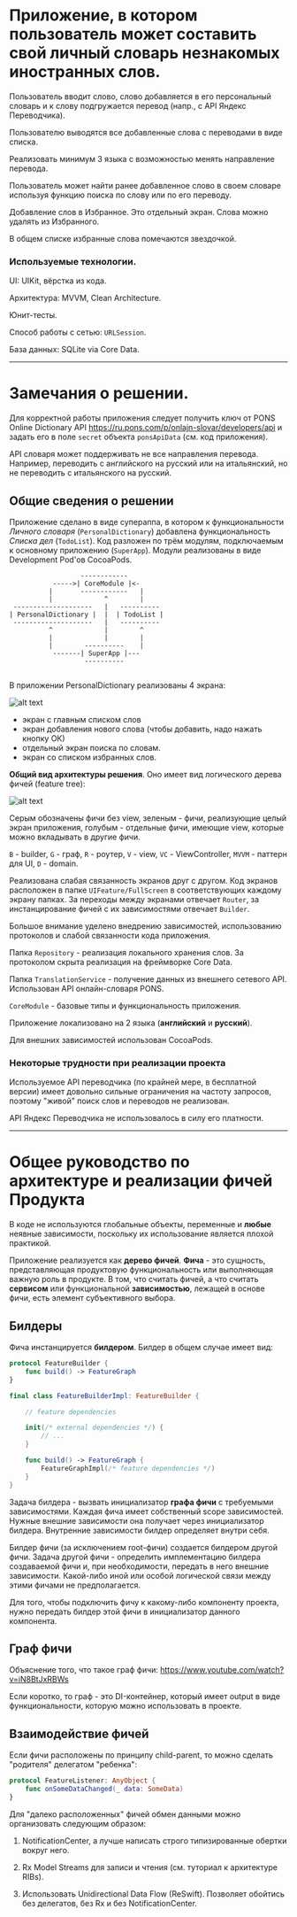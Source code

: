 # Приложение, в котором пользователь может составить свой личный словарь незнакомых иностранных слов.

Пользователь вводит слово, слово добавляется в его персональный словарь и к слову подгружается перевод (напр., с API Яндекс Переводчика).

Пользователю выводятся все добавленные слова с переводами в виде списка.

Реализовать минимум 3 языка с возможностью менять направление перевода.

Пользователь может найти ранее добавленное слово в своем словаре используя функцию поиска по слову или по его переводу.

Добавление слов в Избранное. Это отдельный экран. Слова можно удалять из Избранного.

В общем списке избранные слова помечаются звездочкой.

### Используемые технологии.

UI: UIKit, вёрстка из кода.

Архитектура: MVVM, Clean Architecture.

Юнит-тесты.

Способ работы с сетью: `URLSession`.

База данных: SQLite via Core Data.

---

# Замечания о решении.

Для корректной работы приложения следует получить ключ от PONS Online Dictionary API https://ru.pons.com/p/onlajn-slovar/developers/api и задать его в поле `secret` объекта `ponsApiData` (см. код приложения).

API словаря может поддерживать не все направления перевода. Например, переводить с английского на русский или на итальянский, но не переводить с итальянского на русский.

## Общие сведения о решении

Приложение сделано в виде супераппа, в котором к функциональности _Личного словаря_ (`PersonalDictionary`) добавлена функциональность _Списка дел_ (`TodoList`). Код разложен по трём модулям, подключаемым к основному приложению (`SuperApp`). Модули реализованы в виде Development Pod'ов CocoaPods.

```
                  ------------
           ----->| CoreModule |<-
          |       ------------   |
          |             ^        |
 --------------------   |   ----------
| PersonalDictionary |  |  | TodoList |
 --------------------   |   ----------
          ^             |        ^
          |             |        |
          |        ----------    |
           -------| SuperApp |---
                   ----------
     
```

В приложении PersonalDictionary реализованы 4 экрана:

![alt text](appscreens.png "")

* экран с главным списком слов
* экран добавления нового слова (чтобы добавить, надо нажать кнопку ОК)
* отдельный экран поиска по словам.
* экран со списком избранных слов.


__Общий вид архитектуры решения__. Оно имеет вид логического дерева фичей (feature tree):

![alt text](pers-dict-arch.png "")

Серым обозначены фичи без view, зеленым - фичи, реализующие целый экран приложения, голубым - отдельные фичи, имеющие view, которые можно вкладывать в другие фичи.

`B` - builder, `G` - граф, `R` - роутер, `V` - view, `VC` - ViewController, `MVVM` - паттерн для UI, `D` - domain.  

Реализована слабая связанность экранов друг с другом. Код экранов расположен в папке `UIFeature/FullScreen` в соответствующих каждому экрану папках. За переходы между экранами отвечает `Router`, за инстанцирование фичей с их зависимостями отвечает `Builder`. 

Большое внимание уделено внедрению зависимостей, использованию протоколов и слабой связанности кода приложения.

Папка `Repository` - реализация локального хранения слов. За протоколом скрыта реализация на фреймворке Core Data.

Папка `TranslationService` - получение данных из внешнего сетевого API. Использован API онлайн-словаря PONS.

`CoreModule` - базовые типы и функциональность приложения.

Приложение локализовано на 2 языка (__английский__ и __русский__).

Для внешних зависимостей использован CocoaPods.

### Некоторые трудности при реализации проекта

Используемое API переводчика (по крайней мере, в бесплатной версии) имеет довольно сильные ограничения на частоту запросов, поэтому "живой" поиск слов и переводов не реализован.

API Яндекс Переводчика не использовалось в силу его платности.

---

# Общее руководство по архитектуре и реализации фичей Продукта

В коде не используются глобальные объекты, переменные и __любые__ неявные зависимости, поскольку их использование является плохой практикой.

Приложение реализуется как __дерево фичей__. __Фича__ - это сущность, представляющая продуктовую функциональность или выполняющая важную роль в продукте. В том, что считать фичей, а что считать __сервисом__ или функциональной __зависимостью__, лежащей в основе фичи, есть элемент субъективного выбора.

## Билдеры

Фича инстанцируется __билдером__. Билдер в общем случае имеет вид:

```swift
protocol FeatureBuilder {
    func build() -> FeatureGraph
}

final class FeatureBuilderImpl: FeatureBuilder {

    // feature dependencies

    init(/* external dependencies */) {
        // ...
    }

    func build() -> FeatureGraph {
        FeatureGraphImpl(/* feature dependencies */)
    }
}
```

Задача билдера - вызвать инициализатор __графа фичи__ с требуемыми зависимостями. Каждая фича имеет собственный scope зависимостей. Нужные внешние зависимости она получает через инициализатор билдера. Внутренние зависимости билдер определяет внутри себя.

Билдер фичи (за исключением root-фичи) создается билдером другой фичи. Задача другой фичи - определить имплементацию билдера создаваемой фичи и, при необходимости, передать в него внешние зависимости. Какой-либо иной или особой логической связи между этими фичами не предполагается.

Для того, чтобы подключить фичу к какому-либо компоненту проекта, нужно передать билдер этой фичи в инициализатор данного компонента. 

## Граф фичи

Объяснение того, что такое граф фичи: https://www.youtube.com/watch?v=iN8BtJxRBWs

Если коротко, то граф - это DI-контейнер, который имеет output в виде функциональности, которую можно использовать в проекте.

## Взаимодействие фичей

Если фичи расположены по принципу child-parent, то можно сделать "родителя" делегатом "ребенка":

```swift
protocol FeatureListener: AnyObject {
    func onSomeDataChanged(_ data: SomeData)
}
```

Для "далеко расположенных" фичей обмен данными можно организовать следующим образом:

1) NotificationCenter, а лучше написать строго типизированные обертки вокруг него.

2) Rx Model Streams для записи и чтения (см. туториал к архитектуре RIBs).

3) Использовать Unidirectional Data Flow (ReSwift). Позволяет обойтись без делегатов, без Rx и без NotificationCenter.

